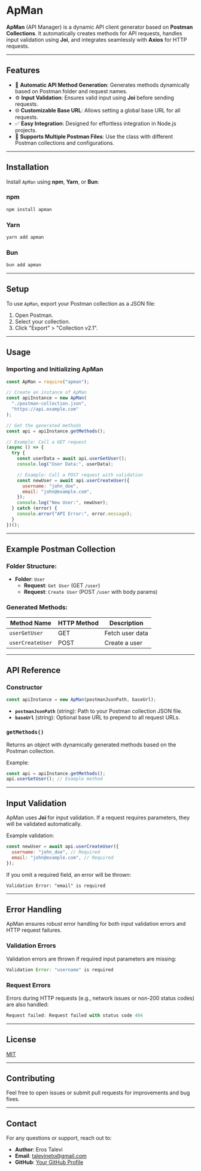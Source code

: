 # ApMan

**ApMan** (API Manager) is a dynamic API client generator based on **Postman Collections**. It automatically creates methods for API requests, handles input validation using **Joi**, and integrates seamlessly with **Axios** for HTTP requests.

---

## Features

- 🚀 **Automatic API Method Generation**: Generates methods dynamically based on Postman folder and request names.
- ⚙️ **Input Validation**: Ensures valid input using **Joi** before sending requests.
- 🌐 **Customizable Base URL**: Allows setting a global base URL for all requests.
- ✅ **Easy Integration**: Designed for effortless integration in Node.js projects.
- 🔄 **Supports Multiple Postman Files**: Use the class with different Postman collections and configurations.

---

## Installation

Install `ApMan` using **npm**, **Yarn**, or **Bun**:

### npm

```bash
npm install apman
```

### Yarn

```bash
yarn add apman
```

### Bun

```bash
bun add apman
```

---

## Setup

To use `ApMan`, export your Postman collection as a JSON file:

1. Open Postman.
2. Select your collection.
3. Click "Export" > "Collection v2.1".

---

## Usage

### Importing and Initializing ApMan

```javascript
const ApMan = require("apman");

// Create an instance of ApMan
const apiInstance = new ApMan(
  "./postman-collection.json",
  "https://api.example.com"
);

// Get the generated methods
const api = apiInstance.getMethods();

// Example: Call a GET request
(async () => {
  try {
    const userData = await api.userGetUser();
    console.log("User Data:", userData);

    // Example: Call a POST request with validation
    const newUser = await api.userCreateUser({
      username: "john_doe",
      email: "john@example.com",
    });
    console.log("New User:", newUser);
  } catch (error) {
    console.error("API Error:", error.message);
  }
})();
```

---

## Example Postman Collection

### Folder Structure:

- **Folder**: `User`
  - **Request**: `Get User` (GET `/user`)
  - **Request**: `Create User` (POST `/user` with body params)

### Generated Methods:

| Method Name      | HTTP Method | Description     |
| ---------------- | ----------- | --------------- |
| `userGetUser`    | GET         | Fetch user data |
| `userCreateUser` | POST        | Create a user   |

---

## API Reference

### Constructor

```javascript
const apiInstance = new ApMan(postmanJsonPath, baseUrl);
```

- **`postmanJsonPath`** (string): Path to your Postman collection JSON file.
- **`baseUrl`** (string): Optional base URL to prepend to all request URLs.

### `getMethods()`

Returns an object with dynamically generated methods based on the Postman collection.

Example:

```javascript
const api = apiInstance.getMethods();
api.userGetUser(); // Example method
```

---

## Input Validation

ApMan uses **Joi** for input validation. If a request requires parameters, they will be validated automatically.

Example validation:

```javascript
const newUser = await api.userCreateUser({
  username: "john_doe", // Required
  email: "john@example.com", // Required
});
```

If you omit a required field, an error will be thrown:

```
Validation Error: "email" is required
```

---

## Error Handling

ApMan ensures robust error handling for both input validation errors and HTTP request failures.

### Validation Errors

Validation errors are thrown if required input parameters are missing:

```javascript
Validation Error: "username" is required
```

### Request Errors

Errors during HTTP requests (e.g., network issues or non-200 status codes) are also handled:

```javascript
Request failed: Request failed with status code 404
```

---

## License

[MIT](LICENSE)

---

## Contributing

Feel free to open issues or submit pull requests for improvements and bug fixes.

---

## Contact

For any questions or support, reach out to:

- **Author**: Eros Talevi
- **Email**: talevineto@gmail.com
- **GitHub**: [Your GitHub Profile](https://github.com/jotalevi)
